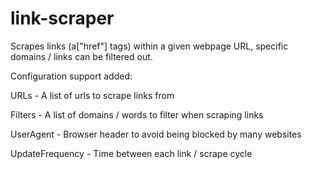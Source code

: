 # link-scraper
Scrapes links (a["href"] tags) within a given webpage URL, specific domains / links can be filtered out.

Configuration support added:

URLs - A list of urls to scrape links from

Filters - A list of domains / words to filter when scraping links

UserAgent - Browser header to avoid being blocked by many websites

UpdateFrequency - Time between each link / scrape cycle

